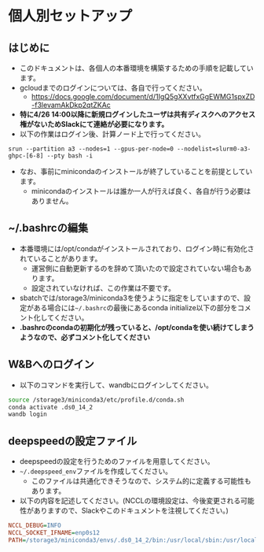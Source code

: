 # 個人別セットアップ

## はじめに

- このドキュメントは、各個人の本番環境を構築するための手順を記載しています。
- gcloudまでのログインについては、各自で行ってください。
  - https://docs.google.com/document/d/1IgQ5gXXvtfxGgEWMG1spxZD-f3levamAkDkp2qtZKAc
- **特に4/26 14:00以降に新規ログインしたユーザは共有ディスクへのアクセス権がないためSlackにて連絡が必要になります。**
- 以下の作業はログイン後、計算ノード上で行ってください。
```
srun --partition a3 --nodes=1 --gpus-per-node=0 --nodelist=slurm0-a3-ghpc-[6-8] --pty bash -i
```
- なお、事前にminicondaのインストールが終了していることを前提としています。
  - minicondaのインストールは誰か一人が行えば良く、各自が行う必要はありません。

## ~/.bashrcの編集

- 本番環境には/opt/condaがインストールされており、ログイン時に有効化されていることがあります。
  - 運営側に自動更新するのを辞めて頂いたので設定されていない場合もあります。
  - 設定されていなければ、この作業は不要です。
- sbatchでは/storage3/miniconda3を使うように指定をしていますので、設定がある場合には`~/.bashrc`の最後にあるconda initialize以下の部分をコメント化してください。
- **.bashrcのcondaの初期化が残っていると、/opt/condaを使い続けてしまうようなので、必ずコメント化してください**

## W&Bへのログイン

- 以下のコマンドを実行して、wandbにログインしてください。

```bash
source /storage3/miniconda3/etc/profile.d/conda.sh
conda activate .ds0_14_2
wandb login
```

## deepspeedの設定ファイル

- deepspeedの設定を行うためのファイルを用意してください。
- `~/.deepspeed_env`ファイルを作成してください。
  - このファイルは共通化できそうなので、システム的に定義する可能性もあります。
- 以下の内容を記述してください。(NCCLの環境設定は、今後変更される可能性がありますので、Slackやこのドキュメントを注視してください。)

```ini
NCCL_DEBUG=INFO
NCCL_SOCKET_IFNAME=enp0s12
PATH=/storage3/miniconda3/envs/.ds0_14_2/bin:/usr/local/sbin:/usr/local/bin:/usr/sbin:/usr/bin:/sbin:/bin:/snap/bin:/snap/bin
```
